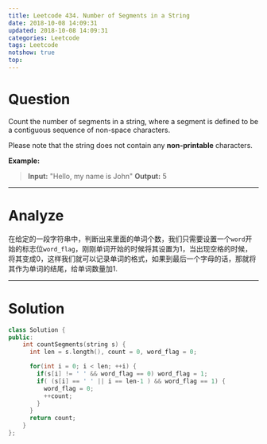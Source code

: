 ```yaml
---
title: Leetcode 434. Number of Segments in a String
date: 2018-10-08 14:09:31
updated: 2018-10-08 14:09:31
categories: Leetcode
tags: Leetcode
notshow: true
top:
---
```


# Question

Count the number of segments in a string, where a segment is defined to be a contiguous sequence of non-space characters.

Please note that the string does not contain any  **non-printable**  characters.

**Example:**
> **Input:** "Hello, my name is John"
> **Output:** 5

<!--more-->

----

# Analyze

在给定的一段字符串中，判断出来里面的单词个数，我们只需要设置一个`word`开始的标志位`word_flag`，刚刚单词开始的时候将其设置为1，当出现空格的时候，将其变成0，这样我们就可以记录单词的格式，如果到最后一个字母的话，那就将其作为单词的结尾，给单词数量加1.

---

# Solution

```cpp
class Solution {
public:
    int countSegments(string s) {
      int len = s.length(), count = 0, word_flag = 0;

      for(int i = 0; i < len; ++i) {
        if(s[i] != ' ' && word_flag == 0) word_flag = 1;
        if( (s[i] == ' ' || i == len-1 ) && word_flag == 1) {
          word_flag = 0;
          ++count;
        }
      }
      return count;
    }
};
```